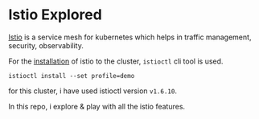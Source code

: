 # Istio Explored

[Istio](https://istio.io/) is a service mesh for kubernetes which helps in traffic management, security, observability. 

For the [installation](https://istio.io/v1.6/docs/setup/install/istioctl/) of istio to the cluster, `istioctl` cli tool is used. 

`istioctl install --set profile=demo` 

for this cluster, i have used istioctl version `v1.6.10`. 

In this repo, i explore & play with all the istio features.